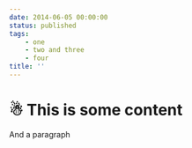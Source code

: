 ```yaml
---
date: 2014-06-05 00:00:00
status: published
tags:
    - one
    - two and three
    - four
title: ''
---
```

# ☃ This is some content

And a paragraph

